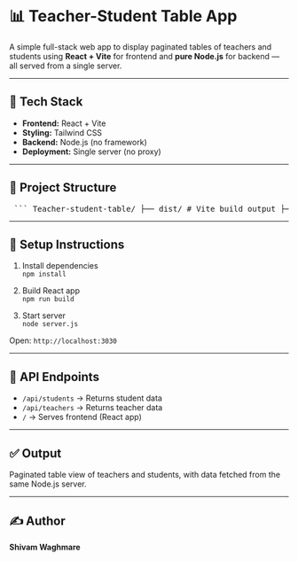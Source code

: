 # 📊 Teacher-Student Table App

A simple full-stack web app to display paginated tables of teachers and students using **React + Vite** for frontend and **pure Node.js** for backend — all served from a single server.

---

## 🚀 Tech Stack

- **Frontend:** React + Vite
- **Styling:** Tailwind CSS
- **Backend:** Node.js (no framework)
- **Deployment:** Single server (no proxy)

---

## 📁 Project Structure
<pre lang="nohighlight"> ``` Teacher-student-table/ ├── dist/ # Vite build output ├── src/ # React components ├── server.js # Node.js backend server ├── vite.config.js # Vite configuration ``` </pre>
---

## 🔧 Setup Instructions

1. Install dependencies  
   `npm install`

2. Build React app  
   `npm run build`

3. Start server  
   `node server.js`

Open: `http://localhost:3030`

---

## 🔗 API Endpoints

- `/api/students` → Returns student data  
- `/api/teachers` → Returns teacher data  
- `/` → Serves frontend (React app)

---

## ✅ Output

Paginated table view of teachers and students, with data fetched from the same Node.js server.

---

## ✍️ Author

**Shivam Waghmare**
